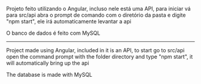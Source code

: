 Projeto feito utilizando o Angular, incluso nele está uma API, para iniciar vá para src/api
abra o prompt de comando com o diretório da pasta e digite "npm start", ele irá automaticamente levantar a api

O banco de dados é feito com MySQL

----------------------------------------------------------------------------------------------------------------

Project made using Angular, included in it is an API, to start go to src/api
open the command prompt with the folder directory and type "npm start", it will automatically bring up the api

The database is made with MySQL
